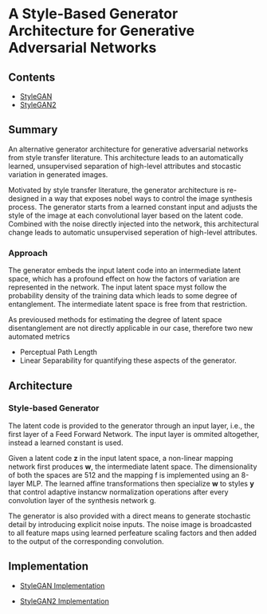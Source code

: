 # A Style-Based Generator Architecture for Generative Adversarial Networks

## Contents

* [StyleGAN](Paper.pdf)
* [StyleGAN2](Paper++.pdf)

## Summary 

An alternative generator architecture for generative adversarial networks from style transfer literature. This architecture leads to an automatically learned, unsupervised separation of high-level attributes and stocastic variation in generated images.

Motivated by style transfer literature, the generator architecture is re-designed in a way that exposes nobel ways to control the image synthesis process. The generator starts from a learned constant input and adjusts the style of the image at each convolutional layer based on the latent code. Combined with the noise directly injected into the network, this architectural change leads to automatic unsupervised seperation of high-level attributes.

### Approach

The generator embeds the input latent code into an intermediate latent space, which has a profound effect on how the factors of variation are represented in the network. The input latent space myst follow the probability density of the training data which leads to some degree of entanglement. The intermediate latent space is free from that restriction. 

As previoused methods for estimating the degree of latent space disentanglement are not directly applicable in our case, therefore two new automated metrics
* Perceptual Path Length
* Linear Separability
for quantifying these aspects of the generator.

## Architecture

### Style-based Generator

The latent code is provided to the generator through an input layer, i.e., the first layer of a Feed Forward Network. The input layer is ommited altogether, instead a learned constant is used.

Given a latent code **z** in the input latent space, a non-linear mapping network first produces **w**, the intermediate latent space. The dimensionality of both the spaces are 512 and the mapping f is implemented using an 8-layer MLP. The learned affine transformations then specialize **w** to styles **y** that control adaptive instancw normalization operations after every convolution layer of the synthesis network g.

The generator is also provided with a direct means to generate stochastic detail by introducing explicit noise inputs. The noise image is broadcasted to all feature maps using learned perfeature scaling factors and then added to the output of the corresponding convolution.


## Implementation

* [StyleGAN Implementation](https://github.com/NVlabs/stylegan)

* [StyleGAN2 Implementation](https://github.com/NVlabs/stylegan2)